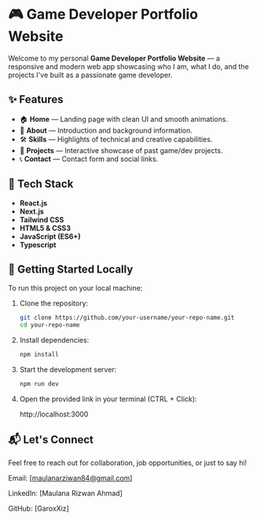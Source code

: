 # 🎮 Game Developer Portfolio Website

Welcome to my personal **Game Developer Portfolio Website** — a responsive and modern web app showcasing who I am, what I do, and the projects I've built as a passionate game developer.

## ✨ Features

- 🏠 **Home** — Landing page with clean UI and smooth animations.
- 👤 **About** — Introduction and background information.
- 🛠️ **Skills** — Highlights of technical and creative capabilities.
- 📂 **Projects** — Interactive showcase of past game/dev projects.
- 📞 **Contact** — Contact form and social links.

## 🧰 Tech Stack

- **React.js**
- **Next.js**
- **Tailwind CSS**
- **HTML5 & CSS3**
- **JavaScript (ES6+)**
- **Typescript**

## 🚀 Getting Started Locally

To run this project on your local machine:

1. Clone the repository:

   ```bash
   git clone https://github.com/your-username/your-repo-name.git
   cd your-repo-name
   ```

2. Install dependencies:

   ```bash
   npm install

   ```

3. Start the development server:

   ```bash
   npm run dev
   ```

4. Open the provided link in your terminal (CTRL + Click):

   http://localhost:3000

## 📬 Let's Connect

Feel free to reach out for collaboration, job opportunities, or just to say hi!

Email: [maulanarziwan84@gmail.com]

LinkedIn: [Maulana Rizwan Ahmad]

GitHub: [GaroxXiz]
